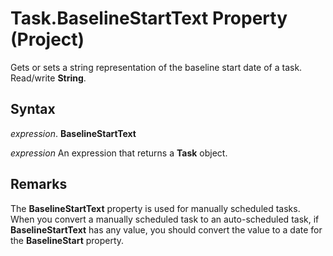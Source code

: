 
# Task.BaselineStartText Property (Project)

Gets or sets a string representation of the baseline start date of a task. Read/write  **String**.


## Syntax

 _expression_. **BaselineStartText**

 _expression_ An expression that returns a **Task** object.


## Remarks

The  **BaselineStartText** property is used for manually scheduled tasks. When you convert a manually scheduled task to an auto-scheduled task, if **BaselineStartText** has any value, you should convert the value to a date for the **BaselineStart** property.

